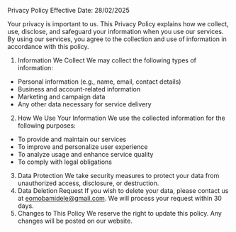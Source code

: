 Privacy Policy
Effective Date: 28/02/2025

Your privacy is important to us. This Privacy Policy explains how we collect, use, disclose, and safeguard your information when you use our services. By using our services, you agree to the collection and use of information in accordance with this policy.

1. Information We Collect
We may collect the following types of information:
- Personal information (e.g., name, email, contact details)
- Business and account-related information
- Marketing and campaign data
- Any other data necessary for service delivery
2. How We Use Your Information
We use the collected information for the following purposes:
- To provide and maintain our services
- To improve and personalize user experience
- To analyze usage and enhance service quality
- To comply with legal obligations

3. Data Protection
We take security measures to protect your data from unauthorized access, disclosure, or destruction.
4. Data Deletion Request
If you wish to delete your data, please contact us at eomobamidele@gmail.com. We will process your request within 30 days.
5. Changes to This Policy
We reserve the right to update this policy. Any changes will be posted on our website.
 

